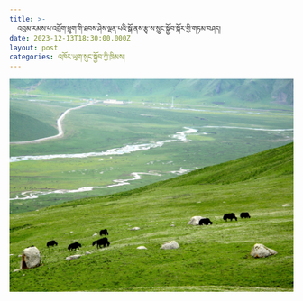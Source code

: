 ```yaml
---
title: >-
  འབུམ་རམས་པ་འབྲོག་ཕྲུག་གི་ཐབས་ཤེས་ལྡན་པའི་སྒོ་ནས་རྩྭ་ས་སྲུང་སྐྱོབ་སྐོར་གྱི་གཏམ་བཤད།
date: 2023-12-13T18:30:00.000Z
layout: post
categories: འཁོར་ཡུག་སྲུང་སྐྱོབ་ཀྱི་ཁྲིམས།
---
```


![](/assets/img/Yak_grazing_on_the_Tibetan_Plateau-scaled.jpg)

